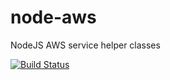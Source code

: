 # node-aws
NodeJS AWS service helper classes

[![Build Status](https://travis-ci.org/cmr1/node-aws.svg?branch=master)](https://travis-ci.org/cmr1/node-aws)
